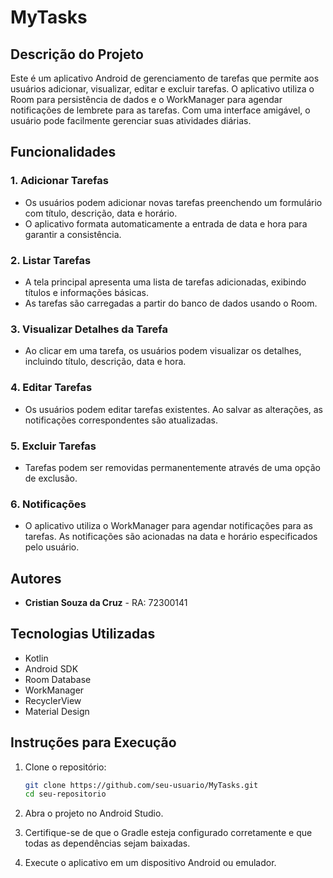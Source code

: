 # MyTasks

## Descrição do Projeto

Este é um aplicativo Android de gerenciamento de tarefas que permite aos usuários adicionar, visualizar, editar e excluir tarefas. O aplicativo utiliza o Room para persistência de dados e o WorkManager para agendar notificações de lembrete para as tarefas. Com uma interface amigável, o usuário pode facilmente gerenciar suas atividades diárias.

## Funcionalidades

### 1. Adicionar Tarefas
- Os usuários podem adicionar novas tarefas preenchendo um formulário com título, descrição, data e horário.
- O aplicativo formata automaticamente a entrada de data e hora para garantir a consistência.

### 2. Listar Tarefas
- A tela principal apresenta uma lista de tarefas adicionadas, exibindo títulos e informações básicas.
- As tarefas são carregadas a partir do banco de dados usando o Room.

### 3. Visualizar Detalhes da Tarefa
- Ao clicar em uma tarefa, os usuários podem visualizar os detalhes, incluindo título, descrição, data e hora.

### 4. Editar Tarefas
- Os usuários podem editar tarefas existentes. Ao salvar as alterações, as notificações correspondentes são atualizadas.

### 5. Excluir Tarefas
- Tarefas podem ser removidas permanentemente através de uma opção de exclusão.

### 6. Notificações
- O aplicativo utiliza o WorkManager para agendar notificações para as tarefas. As notificações são acionadas na data e horário especificados pelo usuário.

## Autores

- **Cristian Souza da Cruz** - RA: 72300141

## Tecnologias Utilizadas

- Kotlin
- Android SDK
- Room Database
- WorkManager
- RecyclerView
- Material Design

## Instruções para Execução

1. Clone o repositório:
   ```bash
   git clone https://github.com/seu-usuario/MyTasks.git
   cd seu-repositorio

2. Abra o projeto no Android Studio.


3. Certifique-se de que o Gradle esteja configurado corretamente e que todas as dependências sejam baixadas.


4. Execute o aplicativo em um dispositivo Android ou emulador.






